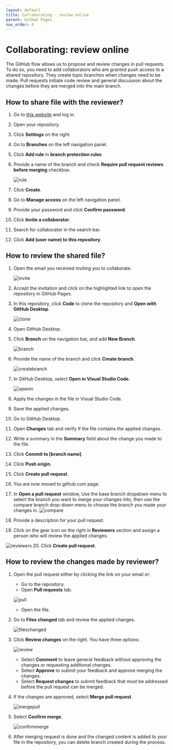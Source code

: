 ```yaml
---
layout: default
title: Collaborating - review online
parent: GitHub Pages
nav_order: 4
---
```

 
# Collaborating: review online  
The GitHub flow allows us to propose and review changes in pull requests. To do so, you need to add collaborators who are granted push access to a shared repository. They create topic branches when changes need to be made. Pull requests initiate code review and general discussion about the changes before they are merged into the main branch.

## How to share file with the reviewer?


1. Go to [this website](https://github.com//) and log in.
2. Open your repository.
3. Click **Settings** on the right.
4. Go to **Branches** on the left navigation panel.
5. Click **Add rule** in **branch protection rules**
6. Provide a name of the branch and check **Require pull request reviews before merging** checkbox.  

   ![rule](/assets/images/rule.png)
7. Click **Create**.
8. Go to **Manage access** on the left navigation panel.
9.  Provide your password and click **Confirm password**.
10. Click **Invite a collaborator**.
11. Search for collaborator in the search bar.
12. Click **Add (user name) to this repository**.


## How to review the shared file?

1. Open the email you received inviting you to collaborate.  

    ![invite](/assets/images/invite.png)
2. Accept the invitation and click on the highlighted link to open the repository in GitHub Pages.
3. In this repository, click **Code** to clone the repository and **Open with GitHub Desktop**.  

   ![clone](/assets/images/clone.png)
4. Open GitHub Desktop.
5. Click **Branch** on the navigation bar, and add **New Branch**.  

   ![branch](/assets/images/branch.png)
6. Provide the name of the branch and click **Create branch**.  

    ![createbranch](/assets/images/createbranch.png)
7. In GitHub Desktop, select **Open in Visual Studio Code**.  

   ![openin](/assets/images/openin.png)
8. Apply the changes in the file in Visual Studio Code.
9.  Save the applied changes.
10. Go to GitHub Desktop.
11. Open **Changes** tab and verify if the file contains the applied changes.
12. Write a summary in the **Summary** field about the change you made to the file. 
13. Click **Commit to [branch name]**.
14. Click **Push origin**.
15. Click **Create pull request**.
16. You are now moved to github.com page. 
17. In **Open a pull request** window, Use the base branch dropdown menu to select the branch you want to merge your changes into, then use the compare branch drop-down menu to choose the branch you made your changes in.
   ![compare](/assets/images/compare.png)
18. Provide a description for your pull request.
19. Click on the gear icon on the right in **Reviewers** section and assign a person who will review the applied changes.  

   ![reviewers](/assets/images/reviewers.png)
20. Click **Create pull request**.


## How to review the changes made by reviewer?

1. Open the pull request either by clicking the link on your email or:
   - Go to the repository.
   - Open **Pull requests** tab.  

   ![pull](/assets/images/pull.png)
   - Open the file.
2. Go to **Files changed** tab and review the applied changes.  

   ![fileschanged](/assets/images/fileschanged.png)
3. Click **Review changes** on the right. You have three options:  

   ![review](/assets/images/review.png)
    - Select **Comment** to leave general feedback without approving the changes or requesting additional changes.
    - Select **Approve** to submit your feedback and approve merging the changes.
    - Select **Request changes** to submit feedback that must be addressed before the pull request can be merged.
4. If the changes are approved, select **Merge pull request**.  

   ![mergepull](/assets/images/mergepull.png)
5. Select **Confirm merge**.  

   ![confirmmerge](/assets/images/confirmmerge.png)
6. After merging request is done and the changed content is added to your file in the repository, you can delete branch created during the process.